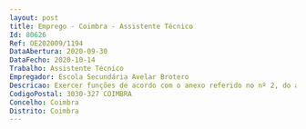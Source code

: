 ```yaml
--- 
layout: post
title: Emprego - Coimbra - Assistente Técnico
Id: 80626
Ref: OE202009/1194
DataAbertura: 2020-09-30
DataFecho: 2020-10-14
Trabalho: Assistente Técnico
Empregador: Escola Secundária Avelar Brotero
Descricao: Exercer funções de acordo com o anexo referido no nº 2, do artigo 88º da Lei Geral do Trabalho em Funções Publicas.
CodigoPostal: 3030-327 COIMBRA
Concelho: Coimbra
Distrito: Coimbra
--- 
```

